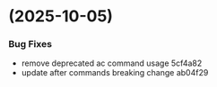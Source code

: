 #  (2025-10-05)


### Bug Fixes

* remove deprecated ac command usage 5cf4a82
* update after commands breaking change ab04f29



